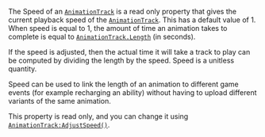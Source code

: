 The Speed of an [`AnimationTrack`](https://create.roblox.com/docs/reference/engine/classes/AnimationTrack) is a read only property that gives
the current playback speed of the [`AnimationTrack`](https://create.roblox.com/docs/reference/engine/classes/AnimationTrack). This has a
default value of 1. When speed is equal to 1, the amount of time an
animation takes to complete is equal to [`AnimationTrack.Length`](https://create.roblox.com/docs/reference/engine/classes/AnimationTrack#Length) (in
seconds).

If the speed is adjusted, then the actual time it will take a track to
play can be computed by dividing the length by the speed. Speed is a
unitless quantity.

Speed can be used to link the length of an animation to different game
events (for example recharging an ability) without having to upload
different variants of the same animation.

This property is read only, and you can change it using
[`AnimationTrack:AdjustSpeed()`](https://create.roblox.com/docs/reference/engine/classes/AnimationTrack#AdjustSpeed).